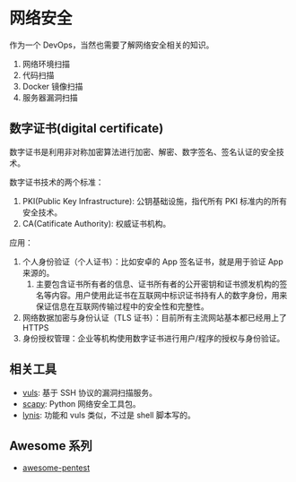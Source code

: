 # 网络安全

作为一个 DevOps，当然也需要了解网络安全相关的知识。

1. 网络环境扫描
2. 代码扫描
3. Docker 镜像扫描
4. 服务器漏洞扫描


## 数字证书(digital certificate)

数字证书是利用非对称加密算法进行加密、解密、数字签名、签名认证的安全技术。

数字证书技术的两个标准：

1. PKI(Public Key Infrastructure): 公钥基础设施，指代所有 PKI 标准内的所有安全技术。
2. CA(Catificate Authority): 权威证书机构。

应用：

1. 个人身份验证（个人证书）：比如安卓的 App 签名证书，就是用于验证 App 来源的。
   1. 主要包含证书所有者的信息、证书所有者的公开密钥和证书颁发机构的签名等内容。用户使用此证书在互联网中标识证书持有人的数字身份，用来保证信息在互联网传输过程中的安全性和完整性。
2. 网络数据加密与身份认证（TLS 证书）：目前所有主流网站基本都已经用上了 HTTPS
3. 身份授权管理：企业等机构使用数字证书进行用户/程序的授权与身份验证。

## 相关工具

- [vuls](https://github.com/future-architect/vuls): 基于 SSH 协议的漏洞扫描服务。
- [scapy](https://github.com/secdev/scapy/): Python 网络安全工具包。
- [lynis](https://github.com/CISOfy/lynis): 功能和 vuls 类似，不过是 shell 脚本写的。

## Awesome 系列

- [awesome-pentest](https://github.com/enaqx/awesome-pentest)

